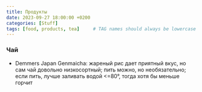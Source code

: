 ```yaml
---
title: Продукты
date: 2023-09-27 18:00:00 +0200
categories: [Stuff]
tags: [food, products, tea]     # TAG names should always be lowercase
---
```


### Чай

- Demmers Japan Genmaicha: жареный рис дает приятный вкус, но сам чай довольно низкосортный; пить можно, но необязательно; если пить, лучше заливать водой <=80°, тогда хотя бы меньше горчит
